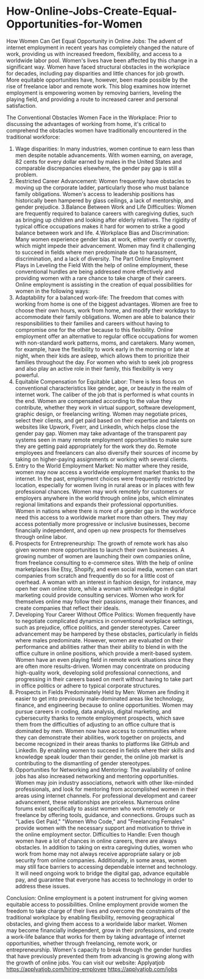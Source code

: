 # How-Online-Jobs-Create-Equal-Opportunities-for-Women
How Women Can Get Equal Opportunity in Online Jobs:
The advent of internet employment in recent years has completely changed the nature of work, providing us with increased freedom, flexibility, and access to a worldwide labor pool. Women's lives have been affected by this change in a significant way. Women have faced structural obstacles in the workplace for decades, including pay disparities and little chances for job growth. More equitable opportunities have, however, been made possible by the rise of freelance labor and remote work. This blog examines how internet employment is empowering women by removing barriers, leveling the playing field, and providing a route to increased career and personal satisfaction.

The Conventional Obstacles Women Face in the Workplace:
Prior to discussing the advantages of working from home, it's critical to comprehend the obstacles women have traditionally encountered in the traditional workforce:
1. Wage disparities: In many industries, women continue to earn less than men despite notable advancements. With women earning, on average, 82 cents for every dollar earned by males in the United States and comparable discrepancies elsewhere, the gender pay gap is still a problem.
2. Restricted Career Advancement: Women frequently have obstacles to moving up the corporate ladder, particularly those who must balance family obligations. Women's access to leadership positions has historically been hampered by glass ceilings, a lack of mentorship, and gender prejudice.
3.Balance Between Work and Life Difficulties: Women are frequently required to balance careers with caregiving duties, such as bringing up children and looking after elderly relatives. The rigidity of typical office occupations makes it hard for women to strike a good balance between work and life.
4.Workplace Bias and Discrimination: Many women experience gender bias at work, either overtly or covertly, which might impede their advancement. Women may find it challenging to succeed in fields where men predominate due to harassment, discrimination, and a lack of diversity.
The Part Online Employment Plays in Leveling the Field
With the help of online employment, these conventional hurdles are being addressed more effectively and providing women with a rare chance to take charge of their careers. Online employment is assisting in the creation of equal possibilities for women in the following ways:
1. Adaptability for a balanced work-life:
The freedom that comes with working from home is one of the biggest advantages. Women are free to choose their own hours, work from home, and modify their workdays to accommodate their family obligations. Women are able to balance their responsibilities to their families and careers without having to compromise one for the other because to this flexibility. Online employment offer an alternative to regular office occupations for women with non-standard work patterns, moms, and caretakers. Many women, for example, have the flexibility to work early in the morning or late at night, when their kids are asleep, which allows them to prioritize their families throughout the day. For women who wish to seek job progress and also play an active role in their family, this flexibility is very powerful.
2. Equitable Compensation for Equitable Labor:
There is less focus on conventional characteristics like gender, age, or beauty in the realm of internet work. The caliber of the job that is performed is what counts in the end. Women are compensated according to the value they contribute, whether they work in virtual support, software development, graphic design, or freelancing writing. Women may negotiate prices, select their clients, and get paid based on their expertise and talents on websites like Upwork, Fiverr, and LinkedIn, which helps close the gender pay gap. Women may take advantage of the transparent pay systems seen in many remote employment opportunities to make sure they are getting paid appropriately for the work they do. Remote employees and freelancers can also diversify their sources of income by taking on higher-paying assignments or working with several clients.
3. Entry to the World Employment Market:
No matter where they reside, women may now access a worldwide employment market thanks to the internet. In the past, employment choices were frequently restricted by location, especially for women living in rural areas or in places with few professional chances. Women may work remotely for customers or employers anywhere in the world through online jobs, which eliminates regional limitations and expands their professional opportunities. Women in nations where there is more of a gender gap in the workforce need this access to a worldwide market more than others. They may access potentially more progressive or inclusive businesses, become financially independent, and open up new prospects for themselves through online labor.
4. Prospects for Entrepreneurship:
The growth of remote work has also given women more opportunities to launch their own businesses. A growing number of women are launching their own companies online, from freelance consulting to e-commerce sites. With the help of online marketplaces like Etsy, Shopify, and even social media, women can start companies from scratch and frequently do so for a little cost of overhead. A woman with an interest in fashion design, for instance, may open her own online store, while a woman with knowledge in digital marketing could provide consulting services. Women who work for themselves online may follow their passions, manage their finances, and create companies that reflect their ideals.
5. Developing Your Career Without Office Politics:
Women frequently have to negotiate complicated dynamics in conventional workplace settings, such as prejudice, office politics, and gender stereotypes. Career advancement may be hampered by these obstacles, particularly in fields where males predominate. However, women are evaluated on their performance and abilities rather than their ability to blend in with the office culture in online positions, which provide a merit-based system. Women have an even playing field in remote work situations since they are often more results-driven. Women may concentrate on producing high-quality work, developing solid professional connections, and progressing in their careers based on merit without having to take part in office politics or adhere to typical corporate structures.
6. Prospects in Fields Predominately Held by Men:
Women are finding it easier to get into previously male-dominated areas like technology, finance, and engineering because to online opportunities. Women may pursue careers in coding, data analysis, digital marketing, and cybersecurity thanks to remote employment prospects, which save them from the difficulties of adjusting to an office culture that is dominated by men. Women now have access to communities where they can demonstrate their abilities, work together on projects, and become recognized in their areas thanks to platforms like GitHub and LinkedIn. By enabling women to succeed in fields where their skills and knowledge speak louder than their gender, the online job market is contributing to the dismantling of gender stereotypes.
7. Opportunities for Networking and Mentoring:
The availability of online jobs has also increased networking and mentoring opportunities. Women may join industry associations, network with other like-minded professionals, and look for mentoring from accomplished women in their areas using internet channels. For professional development and career advancement, these relationships are priceless. Numerous online forums exist specifically to assist women who work remotely or freelance by offering tools, guidance, and connections. Groups such as "Ladies Get Paid," "Women Who Code," and "Freelancing Females" provide women with the necessary support and motivation to thrive in the online employment sector.
Difficulties to Handle:
Even though women have a lot of chances in online careers, there are always obstacles. In addition to taking on extra caregiving duties, women who work from home may not always receive appropriate salary or job security from online companies. Additionally, in some areas, women may still face barriers to accessing dependable internet and technology. It will need ongoing work to bridge the digital gap, advance equitable pay, and guarantee that everyone has access to technology in order to address these issues.

Conclusion:
Online employment is a potent instrument for giving women equitable access to possibilities. Online employment provide women the freedom to take charge of their lives and overcome the constraints of the traditional workplace by enabling flexibility, removing geographical obstacles, and giving them access to a worldwide labor market. Women may become financially independent, grow in their professions, and create a work-life balance that works for them by taking advantage of internet opportunities, whether through freelancing, remote work, or entrepreneurship. Women's capacity to break through the gender hurdles that have previously prevented them from advancing is growing along with the growth of online jobs.
You can visit our website: Applyatjob
https://applyatjob.com/hiring-employee
https://applyatjob.com/jobs
